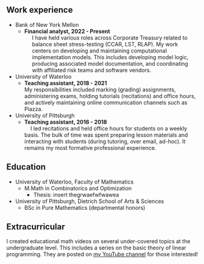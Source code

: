 ## Work experience
- Bank of New York Mellon
	- **Financial analyst, 2022 - Present**  
		<ul style="list-style-type:none; margin-left:0; padding-left:20px;">
			<li>I have held various roles across Corporate Treasury related to balance sheet stress-testing (CCAR, LST, RLAP). My work centers on developing and maintaining computational implementation models. This includes developing model logic, producing associated model documentation, and coordinating with affiliated risk teams and software vendors.</li>
		</ul>
- University of Waterloo
	- **Teaching assistant, 2018 - 2021**  
		My responsibilities included marking (grading) assignments, administering exams, holding tutorials (recitations) and office hours,  and actively maintaining online communication channels such as Piazza.
- University of Pittsburgh
	- **Teaching assistant, 2016 - 2018**  
		&nbsp;&nbsp;&nbsp;&nbsp;I led recitations and held office hours for students on a weekly basis. The bulk of time was spent preparing lesson materials and interacting with students (during tutoring, over email, ad-hoc). It remains my most formative professional experience.

## Education
- University of Waterloo, Faculty of Mathematics
	- M.Math in Combinatorics and Optimization
		- Thesis: insert thegrwaefwfwawea
- University of Pittsburgh, Dietrich School of Arts & Sciences
	- BSc in Pure Mathematics (departmental honors)

## Extracurricular

I created educational math videos on several under-covered topics at the undergraduate level. This includes a series on the basic theory of linear programming. They are posted on [my YouTube channel](https://www.youtube.com/@mg9581) for those interested!
